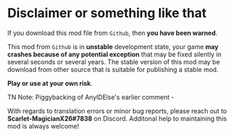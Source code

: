 # Disclaimer or something like that

If you download this mod file from `Github`, then **you have been warned**.

This mod from `Github` is in **unstable** development state, your game **may crashes because of any potential exception** that may be fixed silently in several seconds or several years. The stable version of this mod may be download from other source that is suitable for publishing a stable mod.

**Play or use at your own risk**.

TN Note: Piggybacking of AnyIDElse's earlier comment -

With regards to translation errors or minor bug reports, please reach out to **Scarlet-MagicianX26#7838** on Discord. Additonal help to maintaining this mod is always welcome!
